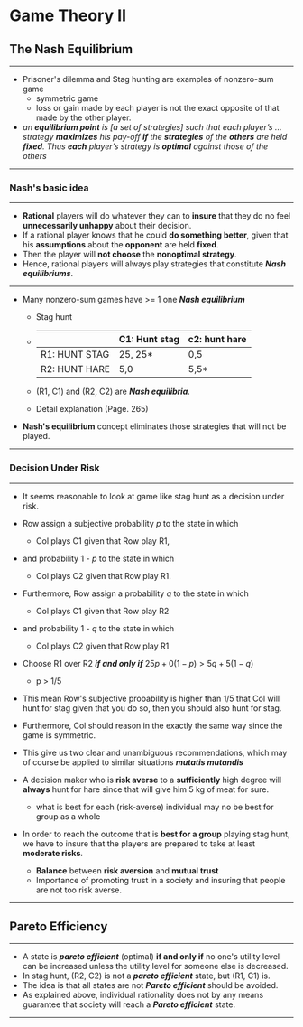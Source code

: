 # Game Theory II

## The Nash Equilibrium

------

- Prisoner's dilemma and Stag hunting are examples of nonzero-sum game
  - symmetric game
  - loss or gain made by each player is not the exact opposite of that made by the other player.
- *an **equilibrium point** is [a set of strategies] such that each player’s ... strategy **maximizes** his pay-off **if** the **strategies** of the **others** are held **fixed**. Thus **each** player’s strategy is **optimal** against those of the others*

------

### Nash's basic idea

------

- **Rational** players will do whatever they can to **insure** that they do no feel **unnecessarily unhappy** about their decision.
- If a rational player knows that he could **do something better**, given that his **assumptions** about the **opponent** are held **fixed**.
- Then the player will **not choose** the **nonoptimal strategy**.
- Hence, rational players will always play strategies that constitute ***Nash equilibriums***.

------

- Many nonzero-sum games have >= 1 one ***Nash equilibrium***

  - Stag hunt

  - |               | C1: Hunt stag | c2: hunt hare |
    | ------------- | ------------- | ------------- |
    | R1: HUNT STAG | 25, 25*       | 0,5           |
    | R2: HUNT HARE | 5,0           | 5,5*          |

  - (R1, C1) and (R2, C2) are ***Nash equilibria***.

  - Detail explanation (Page. 265)

- **Nash's equilibrium** concept eliminates those strategies that will not be played.

------

### Decision Under Risk

------

- It seems reasonable to look at game like stag hunt as a decision under risk.
- Row assign a subjective probability $p$ to the state in which 
  - Col plays C1 given that Row play R1,
- and probability 1 - $p$ to the state in which
  - Col plays C2 given that Row play R1.
- Furthermore, Row assign a probability $q$ to the state in which
  - Col plays C1 given that Row play R2
- and probability 1 - $q$ to the state in which 
  - Col plays C2 given that Row play R1
- Choose R1 over R2 ***if and only if***  $25p+0(1-p)>5q+5(1-q)$
  - p > 1/5
- This mean Row's subjective probability is higher than 1/5 that Col will hunt for stag given that you do so, then you should also hunt for stag.
- Furthermore, Col should reason in the exactly the same way since the game is symmetric.
- This give us two clear and unambiguous recommendations, which may of course be applied to similar situations ***mutatis mutandis***

- A decision maker who is **risk averse** to a **sufficiently** high degree will **always** hunt for hare since that will give him 5 kg of meat for sure.
  - what is best for each (risk-averse) individual may no be best for group as a whole
- In order to reach the outcome that is **best for a group** playing stag hunt, we have to insure that the players are prepared to take at least **moderate risks**.
  - **Balance** between **risk aversion** and **mutual trust**
  - Importance of promoting trust in a society and insuring that people are not too risk averse.

------

## Pareto Efficiency

------

- A state is ***pareto efficient*** (optimal) **if and only if** no one's utility level can be increased unless the utility level for someone else is decreased.
- In stag hunt, (R2, C2) is not a ***pareto efficient*** state, but (R1, C1) is.
- The idea is that all states are not ***Pareto efficient*** should be avoided.
- As explained above, individual rationality does not by any means guarantee that society will reach a ***Pareto efficient*** state.

------

